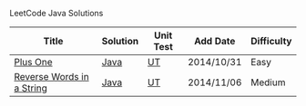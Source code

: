 
LeetCode Java Solutions

| Title | Solution | Unit Test| Add Date | Difficulty |
| ----- | -------- | -------- | -------- | ---------- |
|[Plus One](https://oj.leetcode.com/problems/plus-one/)|[Java](./src/com/fiona/leetcode/PlusOneSolution.java)|[UT](./test/com/fiona/leetcode/PlusOneSolutionTest.java)|2014/10/31|Easy|
|[Reverse Words in a String](https://oj.leetcode.com/problems/reverse-words-in-a-string/)|[Java](./src/com/fiona/leetcode/ReverseWordsInAStr.java)|[UT](./test/com/fiona/leetcode/ReverseWordsInAStrTest.java)|2014/11/06|Medium|